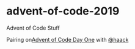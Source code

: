 # advent-of-code-2019
Advent of Code Stuff

Pairing on[Advent of Code Day One](https://adventofcode.com/2018/day/1) with [@haack](https://github.com/haack)

